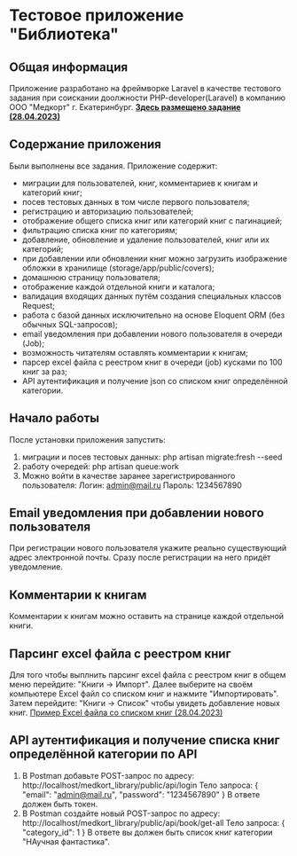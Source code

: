 # Тестовое приложение "Библиотека"

## Общая информация
Приложение разработано на фреймворке Laravel в качестве тестового задания при соискании доолжности PHP-developer(Laravel) в компанию ООО "Медкорт" г. Екатеринбург. 
**[Здесь размещено задание (28.04.2023)](https://docs.google.com/forms/d/e/1FAIpQLSe2wsvLlznZMphfJJqtYCbKRGIcHOzDuarDMdOhlljCzQ2sAw/viewform)**


## Содержание приложения
Были выполнены все задания. 
Приложение содержит:
- миграции для пользователей, книг, комментариев к книгам и категорий книг;
- посев тестовых данных в том числе первого пользователя;
- регистрацию и авторизацию пользователей;
- отображение общего списка книг или категорий книг с пагинацией;
- фильтрацию списка книг по категориям;
- добавление, обновление и удаление пользователей, книг или их категорий;
- при добавлении или обновлении книг можно загрузить изображение обложки в хранилище (storage/app/public/covers);
- домашнюю страницу пользователя;
- отображение каждой отдельной книги и каталога;
- валидация входящих данных путём создания специальных классов Request;
- работа с базой данных исключительно на основе Eloquent ORM (без обычных SQL-запросов);
- email уведомления при добавлении нового пользователя в очереди (Job);
- возможность читателям оставлять комментарии к книгам;
- парсер excel файла с реестром книг в очереди (job) кусками по 100 книг за раз;
- API аутентификация и получение json со списком книг определённой категории.


## Начало работы
После установки приложения запустить:
1. миграции и посев тестовых данных: php artisan migrate:fresh --seed
2. работу очередей: php artisan queue:work
3. Можно войти в качестве заранее зарегистрированного пользователя: 
    Логин: admin@mail.ru
    Пароль: 1234567890


## Email уведомления при добавлении нового пользователя
При регистрации нового пользователя укажите реально существующий адрес электронной почты. Сразу после регистрации на него придёт уведомление.


## Комментарии к книгам
Комментарии к книгам можно оставить на странице каждой отдельной книги.


## Парсинг excel файла с реестром книг
Для того чтобы выплнить парсинг excel файла с реестром книг в общем меню перейдите: "Книги -> Импорт". Далее выберите на своём компьютере Excel файл со списком книг и нажмите "Импортировать". Затем перейдите: "Книги -> Список" чтобы увидеть добавление новых книг. 
[Пример Excel файла со списком книг (28.04.2023)](https://docs.google.com/spreadsheets/d/1LpyjeuO9Tz7zN4myiDSt1AVlGn9PFd4l/edit#gid=682307266)


## API аутентификация и получение списка книг определённой категории по API
1. В Postman добавьте POST-запрос по адресу: http://localhost/medkort_library/public/api/login
   Тело запроса:
    {
      "email": "admin@mail.ru",
      "password": "1234567890"
    }
    В ответе должен быть токен.
2. В Postman создайте новый POST-запрос по адресу: http://localhost/medkort_library/public/api/book/get-all
    Тело запроса:
    {
        "category_id": 1
    }
    В ответе вы должен быть список книг категории "НАучная фантастика".
